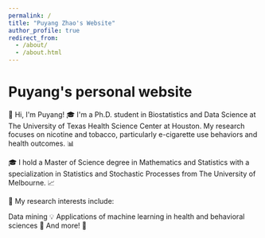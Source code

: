 ```yaml
---
permalink: /
title: "Puyang Zhao's Website"
author_profile: true
redirect_from: 
  - /about/
  - /about.html
---
```




Puyang's personal website
======
👋 Hi, I'm Puyang!
🎓 I'm a Ph.D. student in Biostatistics and Data Science at The University of Texas Health Science Center at Houston. My research focuses on nicotine and tobacco, particularly e-cigarette use behaviors and health outcomes. 📊

🎓 I hold a Master of Science degree in Mathematics and Statistics with a specialization in Statistics and Stochastic Processes from The University of Melbourne. 📈

🔬 My research interests include:

Data mining 💡
Applications of machine learning in health and behavioral sciences 🧠
And more! 🌟

<script type='text/javascript' id='clustrmaps' src='//cdn.clustrmaps.com/map_v2.js?cl=ffffff&w=270&t=n&d=cxKmT6HOSk7l_lT872vRuZ_OOE7u7r2XHU3NHpkqKiY'></script>


